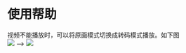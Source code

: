 # 使用帮助

视频不能播放时，可以将原画模式切换成转码模式播放。如下图  
![](https://cdn.jsdelivr.net/gh/littleyz/alist/cdn/zhuanma.png) --> ![](https://cdn.jsdelivr.net/gh/littleyz/alist/cdn/zhuanma.png)
